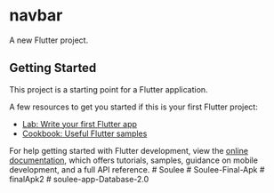 # navbar

A new Flutter project.

## Getting Started

This project is a starting point for a Flutter application.

A few resources to get you started if this is your first Flutter project:

- [Lab: Write your first Flutter app](https://docs.flutter.dev/get-started/codelab)
- [Cookbook: Useful Flutter samples](https://docs.flutter.dev/cookbook)

For help getting started with Flutter development, view the
[online documentation](https://docs.flutter.dev/), which offers tutorials,
samples, guidance on mobile development, and a full API reference.
#   S o u l e e  
 #   S o u l e e - F i n a l - A p k  
 #   f i n a l A p k 2  
 #   s o u l e e - a p p - D a t a b a s e - 2 . 0  
 